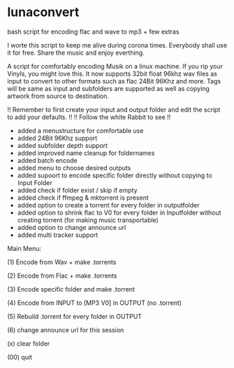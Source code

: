 # lunaconvert
bash script for encoding flac and wave to mp3 + few extras

I worte this script to keep me alive during corona times. Everybody shall use it for free. Share the music and enjoy everthing.

A script for comfortably encoding Musik on a linux machine. If you rip your Vinyls, you might love this. It now supports 32bit float 96khz wav files as input to convert to other formats such as flac 24Bit 96Khz and more. Tags will be same as input and subfolders are supported as well as copying artwork from source to destination.

!! Remember to first create your input and output folder and edit the script to add your defaults. !!
!! Follow the white Rabbit to see !!

+    added a menustructure for comfortable use
+    added 24Bit 96Khz support
+    added subfolder depth support
+    added improved name cleanup for foldernames
+    added batch encode
+    added menu to choose desired outputs
+    added supoort to encode specific folder directly without copying to Input Folder
+    added check if folder exist / skip if empty
+    added check if ffmpeg & mktorrent is present
+    added option to create a torrent for every folder in outputfolder
+    added option to shrink flac to V0 for every folder in Inputfolder without creating torrent (for making music transportable)
+    added option to change announce url
+    added multi tracker support

Main Menu:

(1)  Encode from Wav + make .torrents

(2)  Encode from Flac + make .torrents

(3)  Encode specific folder and make .torrent

(4)  Encode from INPUT to [MP3 V0] in OUTPUT (no .torrent)

(5) Rebuild .torrent for every folder in OUTPUT

(6)  change announce url for this session

(x) clear folder

(00) quit
